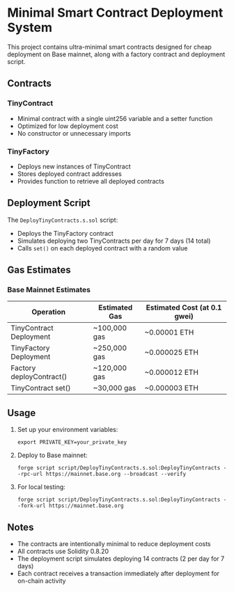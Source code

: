 # Minimal Smart Contract Deployment System

This project contains ultra-minimal smart contracts designed for cheap deployment on Base mainnet, along with a factory contract and deployment script.

## Contracts

### TinyContract
- Minimal contract with a single uint256 variable and a setter function
- Optimized for low deployment cost
- No constructor or unnecessary imports

### TinyFactory
- Deploys new instances of TinyContract
- Stores deployed contract addresses
- Provides function to retrieve all deployed contracts

## Deployment Script

The `DeployTinyContracts.s.sol` script:
- Deploys the TinyFactory contract
- Simulates deploying two TinyContracts per day for 7 days (14 total)
- Calls `set()` on each deployed contract with a random value

## Gas Estimates

### Base Mainnet Estimates

| Operation | Estimated Gas | Estimated Cost (at 0.1 gwei) |
|-----------|--------------|------------------------------|
| TinyContract Deployment | ~100,000 gas | ~0.00001 ETH |
| TinyFactory Deployment | ~250,000 gas | ~0.000025 ETH |
| Factory deployContract() | ~120,000 gas | ~0.000012 ETH |
| TinyContract set() | ~30,000 gas | ~0.000003 ETH |

## Usage

1. Set up your environment variables:
   ```
   export PRIVATE_KEY=your_private_key
   ```

2. Deploy to Base mainnet:
   ```
   forge script script/DeployTinyContracts.s.sol:DeployTinyContracts --rpc-url https://mainnet.base.org --broadcast --verify
   ```

3. For local testing:
   ```
   forge script script/DeployTinyContracts.s.sol:DeployTinyContracts --fork-url https://mainnet.base.org
   ```

## Notes

- The contracts are intentionally minimal to reduce deployment costs
- All contracts use Solidity 0.8.20
- The deployment script simulates deploying 14 contracts (2 per day for 7 days)
- Each contract receives a transaction immediately after deployment for on-chain activity